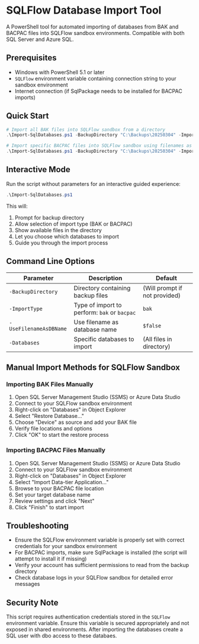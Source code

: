 # SQLFlow Database Import Tool

A PowerShell tool for automated importing of databases from BAK and BACPAC files into SQLFlow sandbox environments. Compatible with both SQL Server and Azure SQL.

## Prerequisites

- Windows with PowerShell 5.1 or later
- `SQLFlow` environment variable containing connection string to your sandbox environment
- Internet connection (if SqlPackage needs to be installed for BACPAC imports)

## Quick Start

```powershell
# Import all BAK files into SQLFlow sandbox from a directory
.\Import-SqlDatabases.ps1 -BackupDirectory "C:\Backups\20250304" -ImportType "bak" -UseFilenameAsDBName

# Import specific BACPAC files into SQLFlow sandbox using filenames as database names
.\Import-SqlDatabases.ps1 -BackupDirectory "C:\Backups\20250304" -ImportType "bacpac" -UseFilenameAsDBName -Databases "dwv-ods-prod_20250304.bacpac", "dwv-pre-prod_20250304.bacpac"
```

## Interactive Mode

Run the script without parameters for an interactive guided experience:

```powershell
.\Import-SqlDatabases.ps1
```

This will:
1. Prompt for backup directory
2. Allow selection of import type (BAK or BACPAC)
3. Show available files in the directory
4. Let you choose which databases to import
5. Guide you through the import process

## Command Line Options

| Parameter | Description | Default |
|-----------|-------------|---------|
| `-BackupDirectory` | Directory containing backup files | (Will prompt if not provided) |
| `-ImportType` | Type of import to perform: `bak` or `bacpac` | `bak` |
| `-UseFilenameAsDBName` | Use filename as database name | `$false` |
| `-Databases` | Specific databases to import | (All files in directory) |

## Manual Import Methods for SQLFlow Sandbox

### Importing BAK Files Manually

1. Open SQL Server Management Studio (SSMS) or Azure Data Studio
2. Connect to your SQLFlow sandbox environment
3. Right-click on "Databases" in Object Explorer
4. Select "Restore Database..."
5. Choose "Device" as source and add your BAK file
6. Verify file locations and options
7. Click "OK" to start the restore process

### Importing BACPAC Files Manually

1. Open SQL Server Management Studio (SSMS) or Azure Data Studio
2. Connect to your SQLFlow sandbox environment
3. Right-click on "Databases" in Object Explorer
4. Select "Import Data-tier Application..."
5. Browse to your BACPAC file location
6. Set your target database name
7. Review settings and click "Next"
8. Click "Finish" to start import

## Troubleshooting

- Ensure the SQLFlow environment variable is properly set with correct credentials for your sandbox environment
- For BACPAC imports, make sure SqlPackage is installed (the script will attempt to install it if missing)
- Verify your account has sufficient permissions to read from the backup directory
- Check database logs in your SQLFlow sandbox for detailed error messages

## Security Note

This script requires authentication credentials stored in the `SQLFlow` environment variable. Ensure this variable is secured appropriately and not exposed in shared environments. After importing the databases create a SQL user with dbo access to these databaes. 
